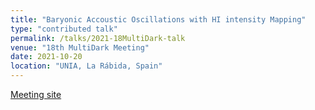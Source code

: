```yaml
---
title: "Baryonic Accoustic Oscillations with HI intensity Mapping"
type: "contributed talk"
permalink: /talks/2021-18MultiDark-talk
venue: "18th MultiDark Meeting"
date: 2021-10-20
location: "UNIA, La Rábida, Spain"
---
```


[Meeting site](https://workshops.ift.uam-csic.es/multidark18)
